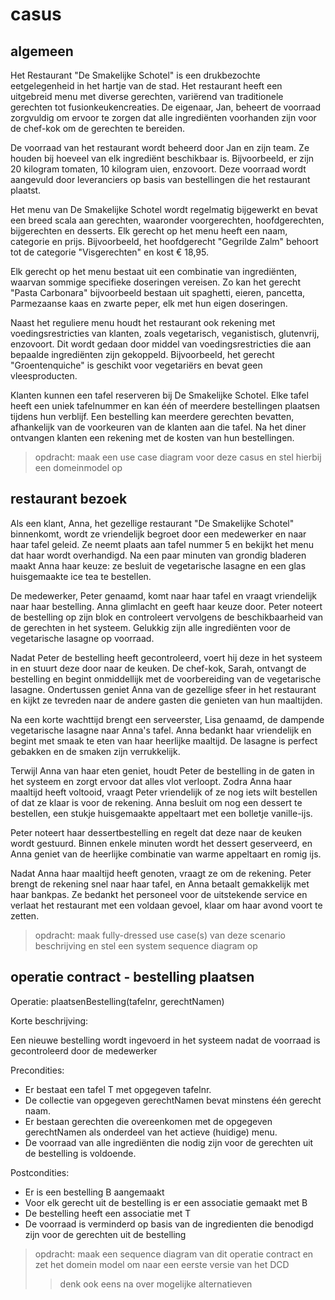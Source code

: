 # casus

## algemeen

Het Restaurant "De Smakelijke Schotel" is een drukbezochte eetgelegenheid in het hartje van de stad. 
Het restaurant heeft een uitgebreid menu met diverse gerechten, variërend van traditionele gerechten tot fusionkeukencreaties. 
De eigenaar, Jan, beheert de voorraad zorgvuldig om ervoor te zorgen dat alle ingrediënten voorhanden zijn voor de chef-kok om de gerechten te bereiden.

De voorraad van het restaurant wordt beheerd door Jan en zijn team. 
Ze houden bij hoeveel van elk ingrediënt beschikbaar is. 
Bijvoorbeeld, er zijn 20 kilogram tomaten, 10 kilogram uien, enzovoort. 
Deze voorraad wordt aangevuld door leveranciers op basis van bestellingen die het restaurant plaatst.

Het menu van De Smakelijke Schotel wordt regelmatig bijgewerkt en bevat een breed scala aan gerechten, waaronder voorgerechten, hoofdgerechten, bijgerechten en desserts. 
Elk gerecht op het menu heeft een naam, categorie en prijs. 
Bijvoorbeeld, het hoofdgerecht "Gegrilde Zalm" behoort tot de categorie "Visgerechten" en kost € 18,95.

Elk gerecht op het menu bestaat uit een combinatie van ingrediënten, waarvan sommige specifieke doseringen vereisen. 
Zo kan het gerecht "Pasta Carbonara" bijvoorbeeld bestaan uit spaghetti, eieren, pancetta, Parmezaanse kaas en zwarte peper, elk met hun eigen doseringen.

Naast het reguliere menu houdt het restaurant ook rekening met voedingsrestricties van klanten, zoals vegetarisch, veganistisch, glutenvrij, enzovoort. 
Dit wordt gedaan door middel van voedingsrestricties die aan bepaalde ingrediënten zijn gekoppeld. 
Bijvoorbeeld, het gerecht "Groentenquiche" is geschikt voor vegetariërs en bevat geen vleesproducten.

Klanten kunnen een tafel reserveren bij De Smakelijke Schotel. 
Elke tafel heeft een uniek tafelnummer en kan één of meerdere bestellingen plaatsen tijdens hun verblijf. 
Een bestelling kan meerdere gerechten bevatten, afhankelijk van de voorkeuren van de klanten aan die tafel. 
Na het diner ontvangen klanten een rekening met de kosten van hun bestellingen.

> opdracht: maak een use case diagram voor deze casus en stel hierbij een domeinmodel op

## restaurant bezoek

Als een klant, Anna, het gezellige restaurant "De Smakelijke Schotel" binnenkomt, wordt ze vriendelijk begroet door een medewerker en naar haar tafel geleid. 
Ze neemt plaats aan tafel nummer 5 en bekijkt het menu dat haar wordt overhandigd. 
Na een paar minuten van grondig bladeren maakt Anna haar keuze: ze besluit de vegetarische lasagne en een glas huisgemaakte ice tea te bestellen.

De medewerker, Peter genaamd, komt naar haar tafel en vraagt vriendelijk naar haar bestelling. 
Anna glimlacht en geeft haar keuze door. 
Peter noteert de bestelling op zijn blok en controleert vervolgens de beschikbaarheid van de gerechten in het systeem. 
Gelukkig zijn alle ingrediënten voor de vegetarische lasagne op voorraad.

Nadat Peter de bestelling heeft gecontroleerd, voert hij deze in het systeem in en stuurt deze door naar de keuken. 
De chef-kok, Sarah, ontvangt de bestelling en begint onmiddellijk met de voorbereiding van de vegetarische lasagne. 
Ondertussen geniet Anna van de gezellige sfeer in het restaurant en kijkt ze tevreden naar de andere gasten die genieten van hun maaltijden.

Na een korte wachttijd brengt een serveerster, Lisa genaamd, de dampende vegetarische lasagne naar Anna's tafel. 
Anna bedankt haar vriendelijk en begint met smaak te eten van haar heerlijke maaltijd. 
De lasagne is perfect gebakken en de smaken zijn verrukkelijk.

Terwijl Anna van haar eten geniet, houdt Peter de bestelling in de gaten in het systeem en zorgt ervoor dat alles vlot verloopt. 
Zodra Anna haar maaltijd heeft voltooid, vraagt Peter vriendelijk of ze nog iets wilt bestellen of dat ze klaar is voor de rekening. 
Anna besluit om nog een dessert te bestellen, een stukje huisgemaakte appeltaart met een bolletje vanille-ijs.

Peter noteert haar dessertbestelling en regelt dat deze naar de keuken wordt gestuurd. 
Binnen enkele minuten wordt het dessert geserveerd, en Anna geniet van de heerlijke combinatie van warme appeltaart en romig ijs.

Nadat Anna haar maaltijd heeft genoten, vraagt ze om de rekening. 
Peter brengt de rekening snel naar haar tafel, en Anna betaalt gemakkelijk met haar bankpas. 
Ze bedankt het personeel voor de uitstekende service en verlaat het restaurant met een voldaan gevoel, klaar om haar avond voort te zetten.

> opdracht:  maak fully-dressed use case(s) van deze scenario beschrijving en stel een system sequence diagram op

## operatie contract - bestelling plaatsen

Operatie: plaatsenBestelling(tafelnr, gerechtNamen)

Korte beschrijving: 

Een nieuwe bestelling wordt ingevoerd in het systeem nadat de voorraad is gecontroleerd door de medewerker

Precondities:

* Er bestaat een tafel T met opgegeven tafelnr.
* De collectie van opgegeven gerechtNamen bevat minstens één gerecht naam.
* Er bestaan gerechten die overeenkomen met de opgegeven gerechtNamen als onderdeel van het actieve (huidige) menu.
* De voorraad van alle ingrediënten die nodig zijn voor de gerechten uit de bestelling is voldoende.

Postcondities:

* Er is een bestelling B aangemaakt
* Voor elk gerecht uit de bestelling is er een associatie gemaakt met B
* De bestelling heeft een associatie met T
* De voorraad is verminderd op basis van de ingredienten die benodigd zijn voor de gerechten uit de bestelling

> opdracht:  maak een sequence diagram van dit operatie contract en zet het domein model om naar een eerste versie van het DCD
>> denk ook eens na over mogelijke alternatieven